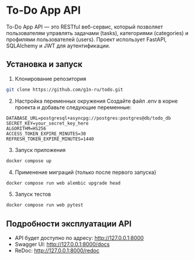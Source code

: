 # To-Do App API

To-Do App API — это RESTful веб-сервис, который позволяет пользователям управлять задачами (tasks), категориями (categories) и профилями пользователей (users). Проект использует FastAPI, SQLAlchemy и JWT для аутентификации.

## Установка и запуск
1. Клонирование репозитория
```bash
git clone https://github.com/g1n-ru/todo.git
```

2. Настройка переменных окружения
Создайте файл .env в корне проекта и добавьте следующие переменные:

```env
DATABASE_URL=postgresql+asyncpg://postgres:postgres@db/todo_db
SECRET_KEY=your_secret_key_here
ALGORITHM=HS256
ACCESS_TOKEN_EXPIRE_MINUTES=30
REFRESH_TOKEN_EXPIRE_MINUTES=1440
```

3. Запуск приложения
```bash
docker compose up
```

4. Применение миграций (только после первого запуска)
```bash
docker compose run web alembic upgrade head
```
5. Запуск тестов
```bash
docker compose run web pytest
```

## Подробности эксплуатации API
- API будет доступно по адресу: http://127.0.0.1:8000
- Swagger UI: http://127.0.0.1:8000/docs
- ReDoc: http://127.0.0.1:8000/redoc